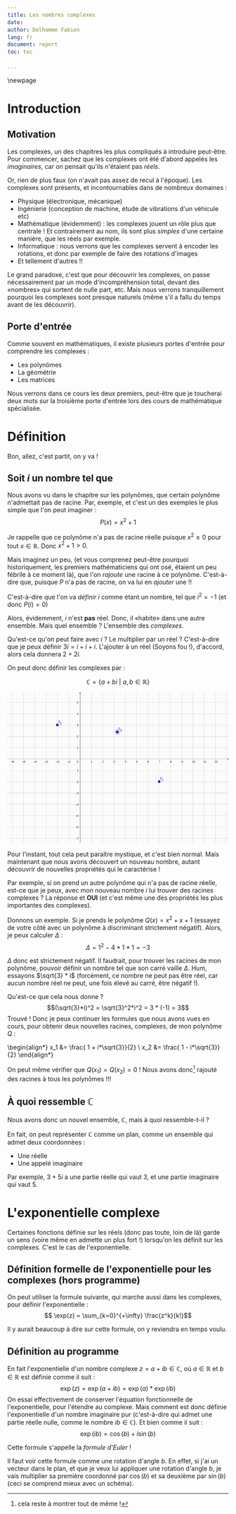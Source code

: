 ```yaml
---
title: Les nombres complexes
date:
author: Delhomme Fabien
lang: fr
document: report
toc: toc

...
```


\newpage

# Introduction

## Motivation

Les complexes, un des chapitres les plus compliqués à introduire peut-être. Pour
commencer, sachez que les complexes ont été d'abord appelés les _imaginaires_,
car on pensait qu'ils n'étaient pas _réels_.

Or, rien de plus faux (on n'avait pas assez de recul à l'époque). Les complexes
sont présents, et incontournables dans de nombreux domaines :

  - Physique (électronique, mécanique)
  - Ingénierie (conception de machine, étude de vibrations d'un véhicule etc)
  - Mathématique (évidemment) : les complexes jouent un rôle plus que centrale !
      Et contrairement au nom, ils sont plus _simples_ d'une certaine manière,
      que les réels par exemple.
  - Informatique : nous verrons que les complexes servent à encoder les
      rotations, et donc par exemple de faire des rotations d'images
  - Et tellement d'autres !!

Le grand paradoxe, c'est que pour découvrir les complexes, on passe
nécessairement par un mode d'incompréhension total, devant des «nombres» qui
sortent de nulle part, etc. Mais nous verrons tranquillement pourquoi les
complexes sont presque naturels (même s'il a fallu du temps avant de les
découvrir).

## Porte d'entrée

Comme souvent en mathématiques, il existe plusieurs portes d'entrée pour
comprendre les complexes :

  - Les polynômes
  - La géométrie
  - Les matrices

Nous verrons dans ce cours les deux premiers, peut-être que je toucherai deux
mots sur la troisième porte d'entrée lors des cours de mathématique spécialisée.

# Définition

Bon, allez, c'est partit, on y va !

## Soit $i$ un nombre tel que

Nous avons vu dans le chapitre sur les polynômes, que certain polynôme
n'admettait pas de racine. Par, exemple, et c'est un des exemples le plus simple
que l'on peut imaginer :
  $$P(x) = x^2 +1$$

Je rappelle que ce polynôme n'a pas de racine réelle puisque $x^2 \geq 0$ pour
tout $x \in \mathbb{R}$. Donc $x^2 +1 > 0$.

Mais imaginez un peu, (et vous comprenez peut-être pourquoi historiquement, les
premiers mathématiciens qui ont osé, étaient un peu fébrile à ce moment là), que
l'on _rajoute_ une racine à ce polynôme. C'est-à-dire que, puisque $P$ n'a pas
de racine, on va lui en _ajouter_ une !!

C'est-à-dire que l'on va _définir_ $i$ comme étant un nombre, tel que $i^2 =
-1$ (et donc $P(i) = 0$)

Alors, évidemment, $i$ n'est **pas** réel. Donc, il «habite» dans une autre
ensemble. Mais quel ensemble ? L'ensemble des _complexes_.

Qu'est-ce qu'on peut faire avec $i$ ? Le multiplier par un réel ? C'est-à-dire
que je peux définir $3i = i + i + i$. L'ajouter à un réel (Soyons fou !),
d'accord, alors cela donnera $2 + 2i$.

On peut donc définir les complexes par :

  $$ \mathbb{C} = \{ a + bi \ | \ a, b \in \mathbb{R} \}$$

![Le plan complexe, avec quelques points tracés dessus](../images/planComplexe.png)

Pour l'instant, tout cela peut paraître mystique, et c'est bien normal. Mais
maintenant que nous avons découvert un nouveau nombre, autant découvrir de
nouvelles propriétés qui le caractérise !

Par exemple, si on prend un autre polynôme qui n'a pas de racine réelle, est-ce
que je peux, avec mon nouveau nombre $i$ lui trouver des racines complexes ? La
réponse et **OUI** (et c'est même une des propriétés les plus importantes des
complexes).

Donnons un exemple. Si je prends le polynôme $Q(x) = x^2 + x + 1$ (essayez de
votre côté avec un polynôme à discriminant strictement négatif). Alors, je peux
calculer $\Delta$ :
  $$ \Delta = 1^2 - 4*1*1 = -3$$

$\Delta$ donc est strictement négatif. Il faudrait, pour trouver les racines de
mon polynôme, pouvoir définir un nombre tel que son carré vaille $\Delta$. Hum,
essayons $\sqrt{3} * i$ (forcément, ce nombre ne peut pas être réel, car aucun
nombre réel ne peut, une fois élevé au carré, être négatif !).

Qu'est-ce que cela nous donne ?
  $$(\sqrt{3}*i)^2 = \sqrt{3}^2*i^2 = 3 * (-1) = 3$$
Trouvé ! Donc je peux continuer les formules que nous avons vues en cours, pour
obtenir deux nouvelles racines, complexes, de mon polynôme $Q$ :

\begin{align*}
  x_1 &= \frac{ 1 + i*\sqrt{3}}{2} \\
  x_2 &= \frac{ 1 - i*\sqrt{3}}{2}
\end{align*}

On peut même vérifier que $Q(x_1) = Q(x_2) = 0$ !
Nous avons donc[^montrer] rajouté des racines à tous les polynômes !!!

[^montrer]: cela reste à montrer tout de même !

## À quoi ressemble $\mathbb{C}$

Nous avons donc un nouvel ensemble, $\mathbb{C}$, mais à quoi ressemble-t-il ?

En fait, on peut représenter $\mathbb{C}$ comme un plan, comme un ensemble qui
admet deux coordonnées :

  - Une réelle
  - Une appelé imaginaire

Par exemple, $3+5i$ a une partie réelle qui vaut $3$, et une partie imaginaire
qui vaut $5$.


# L'exponentielle complexe

Certaines fonctions définie sur les réels (donc pas toute, loin de là) garde un
sens (voire même en admette un plus fort !) lorsqu'on les définit sur les
complexes. C'est le cas de l'exponentielle.

## Définition formelle de l'exponentielle pour les complexes (hors programme)

On peut utiliser la formule suivante, qui marche aussi dans les complexes, pour
définir l'exponentielle :
  $$ \exp(z) = \sum_{k=0}^{+\infty} \frac{z^k}{k!}$$

Il y aurait beaucoup à dire sur cette formule, on y reviendra en temps voulu.

## Définition au programme

En fait l'exponentielle d'un nombre complexe $z = a + ib \in \mathbb{C}$, où $a
\in \mathbb{R}$ et $b \in \mathbb{R}$ est définie comme il suit :
  $$ \exp(z) = \exp(a + ib ) = \exp(a)*\exp(ib)$$
On essai effectivement de conserver l'équation fonctionnelle de l'exponentielle,
pour l'étendre au complexe. Mais comment est donc définie l'exponentielle d'un
nombre imaginaire pur (c'est-à-dire qui admet une partie réelle nulle, comme le
nombre $ib \in \mathbb{C}$). Et bien comme il suit :
  $$\exp(ib) = \cos(b) + i\sin(b)$$

Cette formule s'appelle la _formule d'Euler_ !

Il faut voir cette formule comme une rotation d'angle $b$. En effet, si j'ai un
vecteur dans le plan, et que je veux lui appliquer une rotation d'angle $b$, je
vais multiplier sa première coordonné par $\cos(b)$ et sa deuxième par
$\sin(b)$ (ceci se comprend mieux avec un schéma).


